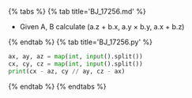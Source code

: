 {% tabs %}
{% tab title='BJ_17256.md' %}

* Given A, B calculate (a.z + b.x, a.y × b.y, a.x + b.z)

{% endtab %}
{% tab title='BJ_17256.py' %}

```py
ax, ay, az = map(int, input().split())
cx, cy, cz = map(int, input().split())
print(cx - az, cy // ay, cz - ax)
```

{% endtab %}
{% endtabs %}